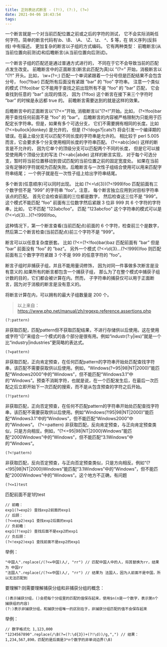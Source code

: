 ```yaml
---
title: 正则表达式断言 - (?!), (?:), (?=)
date: 2021-04-06 18:43:54
tags:
---
```


一个断言就是一个对当前匹配位置之前或之后的字符的测试， 它不会实际消耗任何字符。简单的断言代码有\b、\B、 \A、 \Z、\z、 ^、$ 等，在 转义序列(反斜线) 中有描述。 更加复杂的断言以子组的方式编码。 它有两种类型： 前瞻断言(从当前位置向前测试)和后瞻断言(从当前位置向后测试)。

一个断言子组的匹配还是通过普通方式进行的， 不同在于它不会导致当前的匹配点发生改变。 前瞻断言中的正面断言(断言此匹配为真)以 ”(?=” 开始，消极断言以 ”(?!” 开头。比如， \w+(?=;) 匹配一个单词紧跟着一个分号但是匹配结果不会包含分号， foo(?!bar) 匹配所有后面没有紧跟 ”bar” 的 ”foo” 字符串。 注意一个类似的模式 (?!foo)bar 它不能用于查找之前出现所有不是 ”foo” 的 ”bar” 匹配， 它会查找到任意的 ”bar” 出现的情况， 因为 (?!foo) 这个断言在接下来三个字符时 ”bar” 的时候是永远都 true 的。 前瞻断言需要达到的就是这样的效果。

后瞻断言中的正面断言以”(?<=”开始, 消极断言以”(?<!”开始。比如， (?<!foo)bar 用于查找任何前面不是 ”foo” 的 ”bar”。 后瞻断言的内容被严格限制为只能用于匹配定长字符串。但是，如果有多个可选分支， 它们不需要拥有相同的长度。比如 (?<=bullock|donkey) 是允许的， 但是 (?<!dogs?|cats?) 将会引发一个编译期的错误。在最上级分支可以匹配不同长度的字符串是允许的。 相比较于 perl 5.005 而言，它会要求多个分支使用相同长度的字符串匹配。 (?<=ab(c|de)) 这样的断言是不允许的， 因为它单个的顶级分支可以匹配两个不同的长度， 但是它可以接受使用两个顶级分支的写法 (?<=abc|abde) 这样的断言实现， 对于每个可选分支，暂时将当前位置移动到尝试匹配的当前位置之前的固定宽度处。 如果在当前没有足够的字符就视为匹配失败。后瞻断言与一次性子组结合使用可以用来匹配字符串结尾； 一个例子就是在一次性子组上给出字符串结尾。

多个断言(任意顺序)可以同时出现。 比如 (?<=\d{3})(?<!999)foo 匹配前面有三个数字但不是 ”999” 的字符串 ”foo”。注意， 每个断言独立应用到对目标字符串该点的匹配。 首先它会检查前面的三位都是数字， 然后检查这三位不是 ”999”。 这个模式不能匹配 ”foo” 前面有三位数字然后紧跟 3 位非 999 共 6 个字符的字符串，比如， 它不匹配 ”123abcfoo”。 匹配 ”123abcfoo” 这个字符串的模式可以是 (?<=\d{3}…)(?<!999)foo。

这种情况下，第一个断言查看(当前匹配点)前面的 6 个字符，检查前三个是数字， 然后第二个断言检查(当前匹配点)前三个字符不是 ”999”。

断言可以以任意复杂度嵌套。 比如 (?<=(?<!foo)bar)baz 匹配前面有 ”bar” 但是 ”bar” 前面没有 ”foo” 的 ”baz”。 另外一个模式 (?<=\d{3}...(?<!999))foo 则匹配前面有三个数字字符紧跟 3 个不是 999 的任意字符的 ”foo”。

断言子组时非捕获子组，并且不能用量词修饰， 因为对同一件事做多次断言是没有意义的.如果所有的断言都包含一个捕获子组， 那么为了在整个模式中捕获子组计数的目的，它们都会被计算在内。然而， 子字符串的捕获仅可以用于正面断言，因为对于消极的断言是没有意义的。

将断言计算在内，可以拥有的最大子组数量是 200 个。

> 以上来自： https://www.php.net/manual/zh/regexp.reference.assertions.php


```
(?:pattern) 
```

非获取匹配，匹配pattern但不获取匹配结果，不进行存储供以后使用。这在使用或字符“(|)”来组合一个模式的各个部分是很有用。例如“industr(?:y|ies)”就是一个比“industry|industries”更简略的表达式。

```
(?=pattern)
```

非获取匹配，正向肯定预查，在任何匹配pattern的字符串开始处匹配查找字符串，该匹配不需要获取供以后使用。例如，“Windows(?=95|98|NT|2000)”能匹配“Windows2000”中的“Windows”，但不能匹配“Windows3.1”中的“Windows”。预查不消耗字符，也就是说，在一个匹配发生后，在最后一次匹配之后立即开始下一次匹配的搜索，而不是从包含预查的字符之后开始。

```
(?!pattern)
```

非获取匹配，正向否定预查，在任何不匹配pattern的字符串开始处匹配查找字符串，该匹配不需要获取供以后使用。例如“Windows(?!95|98|NT|2000)”能匹配“Windows3.1”中的“Windows”，但不能匹配“Windows2000”中的“Windows”。
(?<=pattern)
非获取匹配，反向肯定预查，与正向肯定预查类似，只是方向相反。例如，“(?<=95|98|NT|2000)Windows”能匹配“2000Windows”中的“Windows”，但不能匹配“3.1Windows”中的“Windows”。

```
(?<!pattern)
```

非获取匹配，反向否定预查，与正向否定预查类似，只是方向相反。例如“(?<!95|98|NT|2000)Windows”能匹配“3.1Windows”中的“Windows”，但不能匹配“2000Windows”中的“Windows”。这个地方不正确，有问题

```
(?<=1)test
```
匹配前面不是1的test


```
// 前瞻：
exp1(?=exp2) 查找exp2前面的exp1
// 后顾：
(?<=exp2)exp1 查找exp2后面的exp1
// 负前瞻：
exp1(?!exp2) 查找后面不是exp2的exp1
// 负后顾：
(?<!exp2)exp1 查找前面不是exp2的exp1
```

举例：

```
"中国人".replace(/(?<=中国)人/, "rr") // 匹配中国人中的人，将其替换为rr，结果为 中国rr
"法国人".replace(/(?<=中国)人/, "rr") // 结果为 法国人，因为人前面不是中国，所以无法匹配到
```



要理解?:则需要理解捕获分组和非捕获分组的概念：

```
()表示捕获分组，()会把每个分组里的匹配的值保存起来，使用$n(n是一个数字，表示第n个捕获组的内容)
(?:)表示非捕获分组，和捕获分组唯一的区别在于，非捕获分组匹配的值不会保存起来
```

举例：

```
// 数字格式化 1,123,000
"1234567890".replace(/\B(?=(?:\d{3})+(?!\d))/g,",") // 结果：1,234,567,890，匹配的是后面是3*n个数字的非单词边界(\B)
```